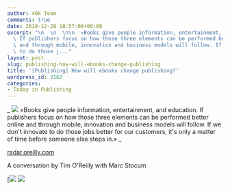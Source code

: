```yaml
---
author: 40k Team
comments: true
date: 2010-12-28 18:57:08+00:00
excerpt: "\n  \n  \n\n  «Books give people information, entertainment, and education.\
  \ If publishers focus on how those three elements can be performed better online\
  \ and through mobile, innovation and business models will follow. If we don't innovate\
  \ to do those j..."
layout: post
slug: publishing-how-will-ebooks-change-publishing
title: '[Publishing] How will ebooks change publishing?'
wordpress_id: 3162
categories:
- Today in Publishing
---
```



  


  _
![](http://www.40kbooks.com/wp-content/uploads/quote1.jpg)
  «Books give people information, entertainment, and education. If publishers focus on how those three elements can be performed better online and through mobile, innovation and business models will follow. If we don't innovate to do those jobs better for our customers, it's only a matter of time before someone else steps in.»
_  

[radar.oreilly.com](http://tinyurl.com/27dqcrw)






A conversation by Tim O'Reilly with Marc Stocum





[![](http://www.bookcafe.net/filtr/t1.png)
[![](http://www.bookcafe.net/filtr/f1.png)](http://www.facebook.com/pages/40k/122586614419616)


 
    

